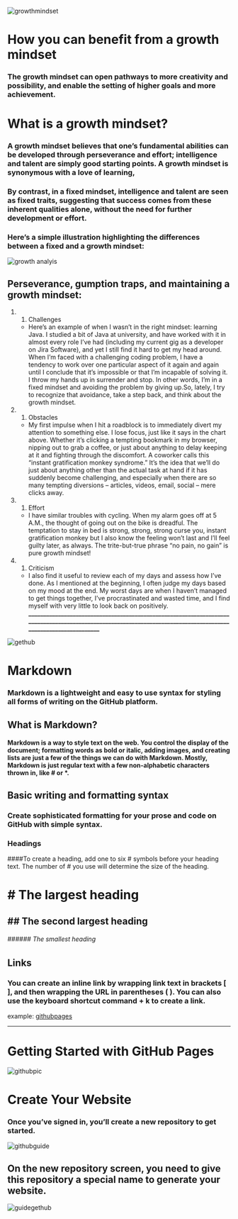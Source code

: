 ![growthmindset](https://encrypted-tbn0.gstatic.com/images?q=tbn:ANd9GcSafA3FT5TQLt7vDQj45akP1xUPcp5jbeqcwQ&usqp=CAU)
# How you can benefit from a growth mindset
### The growth mindset can open pathways to more creativity and possibility, and enable the setting of higher goals and more achievement.
# What is a growth mindset?
### A growth mindset believes that one’s fundamental abilities can be developed through perseverance and effort; intelligence and talent are simply good starting points. A growth mindset is synonymous with a love of learning, 
### By contrast, in a fixed mindset, intelligence and talent are seen as fixed traits, suggesting that success comes from these inherent qualities alone, without the need for further development or effort.
### Here’s a simple illustration highlighting the differences between a fixed and a growth mindset:
![growth analyis](https://3kllhk1ibq34qk6sp3bhtox1-wpengine.netdna-ssl.com/wp-content/uploads/NewGrowthMindset2.png)

## Perseverance, gumption traps, and maintaining a growth mindset:
1. 1. Challenges
   * Here’s an example of when I wasn’t in the right mindset: learning Java. I studied a bit of Java at university, and have worked with it in almost every role I’ve had (including my current gig as a developer on Jira Software), and yet I still find it hard to get my head around. When I’m faced with a challenging coding problem, I have a tendency to work over one particular aspect of it again and again until I conclude that it’s impossible or that I’m incapable of solving it. I throw my hands up in surrender and stop. In other words, I’m in a fixed mindset and avoiding the problem by giving up.So, lately, I try to recognize that avoidance, take a step back, and think about the growth mindset. 

2. 1. Obstacles 
   * My first impulse when I hit a roadblock is to immediately divert my attention to something else. I lose focus, just like it says in the chart above. Whether it’s clicking a tempting bookmark in my browser, nipping out to grab a coffee, or just about anything to delay keeping at it and fighting through the discomfort. A coworker calls this “instant gratification monkey syndrome.” It’s the idea that we’ll do just about anything other than the actual task at hand if it has suddenly become challenging, and especially when there are so many tempting diversions – articles, videos, email, social – mere clicks away.

3. 1. Effort
   * I have similar troubles with cycling. When my alarm goes off at 5 A.M., the thought of going out on the bike is dreadful. The temptation to stay in bed is strong, strong, strong  curse you, instant gratification monkey  but I also know the feeling won’t last and I’ll feel guilty later, as always. The trite-but-true phrase “no pain, no gain” is pure growth mindset!

4. 1. Criticism
   * I also find it useful to review each of my days and assess how I’ve done. As I mentioned at the beginning, I often judge my days based on my mood at the end. My worst days are when I haven’t managed to get things together, I’ve procrastinated and wasted time, and I find myself with very little to look back on positively.
**________________________________________________________________________________________________________________________________________________________________**

![gethub](https://encrypted-tbn0.gstatic.com/images?q=tbn:ANd9GcQbO8Fy7Kru8lGicthzGbQdqEM4GIKnGaSLSw&usqp=CAU)

# Markdown
### Markdown is a lightweight and easy to use syntax for styling all forms of writing on the GitHub platform.

## What is Markdown?
#### Markdown is a way to style text on the web. You control the display of the document; formatting words as bold or italic, adding images, and creating lists are just a few of the things we can do with Markdown. Mostly, Markdown is just regular text with a few non-alphabetic characters thrown in, like # or *.

## Basic writing and formatting syntax
### Create sophisticated formatting for your prose and code on GitHub with simple syntax.
### Headings
####To create a heading, add one to six # symbols before your heading text. The number of # you use will determine the size of the heading.

# # The largest heading
## ## The second largest heading
###### ###### The smallest heading

## Links
### You can create an inline link by wrapping link text in brackets [ ], and then wrapping the URL in parentheses ( ). You can also use the keyboard shortcut command + k to create a link.
example:
[githubpages](https://guides.github.com/features/pages/)

_________________________________________________________________________________________________________________________________________

# **Getting Started with GitHub Pages**
![githubpic](https://guides.github.com/features/pages/pages-home-page.png)
# Create Your Website
### Once you’ve signed in, you’ll create a new repository to get started.
![githubguide](https://guides.github.com/features/pages/create-new-repo-button.png)
## On the new repository screen, you need to give this repository a special name to generate your website.
![guidegethub](https://guides.github.com/features/pages/create-new-repo-screen.png)

